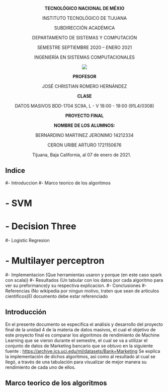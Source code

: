 <div align="center">

**TECNOLÓGICO NACIONAL DE MÉXIO**

INSTITUTO TECNOLÓGICO DE TIJUANA

SUBDIRECCIÓN ACADÉMICA
 
DEPARTAMENTO DE SISTEMAS Y COMPUTACIÓN
 
SEMESTRE SEPTIEMBRE 2020 – ENERO 2021

INGENIERÍA EN SISTEMAS COMPUTACIONALES

 
 [![](https://upload.wikimedia.org/wikipedia/commons/2/2e/ITT.jpg)](https://upload.wikimedia.org/wikipedia/commons/2/2e/ITT.jpg)

**PROFESOR**

JOSÉ CHRISTIAN ROMERO HERNÁNDEZ

**CLASE**

DATOS MASIVOS
BDD-1704 SC9A, L - V 18:00 - 19:00 (91L4/0308)


**PROYECTO FINAL**


**NOMBRE DE LOS ALUMNOS:**

BERNARDINO MARTINEZ JERONIMO 14212334

CERON URIBE ARTURO 1721150676


Tijuana, Baja California, al 07 de enero de 2021.
 
</div>

## Indice

#- Introduccion
#- Marco teorico de los algoritmos
# - SVM
# - Decision Three
 #- Logistic Regresion
# - Multilayer perceptron
#- Implementacion (Que herramientas usaron y porque (en este caso spark con scala))
#- Resultados (Un tabular con los datos por cada algoritmo para ver su preformance)y su respectiva explicacion.
#- Conclusiones
#- Referencias (No wikipedia por ningun motivo, traten que sean de articulos cientificos)El documento debe estar referenciado 


## Introducción

En el presente documento se especifica el análisis y desarrollo del proyecto final de la unidad 4 de la materia de datos masivos, el cual el objetivo de este proyecto final es comparar los algoritmos de rendimiento de Machine Learning que se vieron durante el semestre, el cual se va a utilizar el conjunto de datos de Marketing bancario que se obtuvo en la siguiente fuente : https://archive.ics.uci.edu/ml/datasets/Bank+Marketing
Se explica la implementación de dichos algoritmos, así como al resultado al cual se llegó, a través de una tabulación para visualizar de mejor manera su rendimiento de cada uno de ellos.


## Marco teorico de los algoritmos
